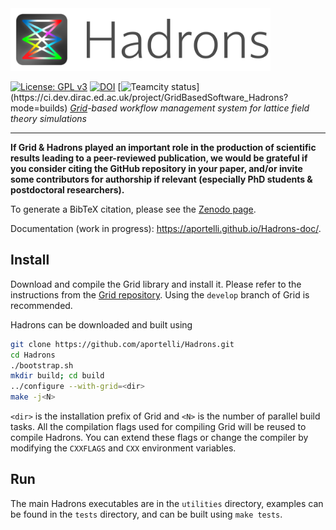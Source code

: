 <img src="graphics/hadrons-icon-title.png" height=100px>

[![License: GPL v3](https://img.shields.io/badge/License-GPLv2-blue.svg)](https://www.gnu.org/licenses/gpl-2.0) [![DOI](https://zenodo.org/badge/DOI/10.5281/zenodo.4063666.svg)](https://doi.org/10.5281/zenodo.4063666)  [![Teamcity status](https://ci.dev.dirac.ed.ac.uk/guestAuth/app/rest/builds/aggregated/strob:(buildType:(affectedProject(id:GridBasedSoftware_Hadrons)),branch:default:true)/statusIcon.svg)](https://ci.dev.dirac.ed.ac.uk/project/GridBasedSoftware_Hadrons?mode=builds)  
_[Grid](https://github.com/paboyle/Grid)-based workflow management system for
lattice field theory simulations_  

---

__If Grid & Hadrons played an important role in the production of scientific results leading to a peer-reviewed publication, we would be grateful if you consider citing the GitHub repository in your paper, and/or invite some contributors for authorship if relevant (especially PhD students & postdoctoral researchers).__

To generate a BibTeX citation, please see the [Zenodo page](https://doi.org/10.5281/zenodo.4063666).

Documentation (work in progress): https://aportelli.github.io/Hadrons-doc/.

## Install
Download and compile the Grid library and install it. Please refer to the
instructions from the [Grid repository](https://github.com/paboyle/Grid). Using
the `develop` branch of Grid is recommended.

Hadrons can be downloaded and built using

``` bash
git clone https://github.com/aportelli/Hadrons.git
cd Hadrons
./bootstrap.sh
mkdir build; cd build
../configure --with-grid=<dir>
make -j<N>
```
`<dir>` is the installation prefix of Grid and `<N>` is the number of parallel
build tasks. All the compilation flags used for compiling Grid will be reused to
compile Hadrons. You can extend these flags or change the compiler by modifying
the `CXXFLAGS` and `CXX` environment variables.

## Run
The main Hadrons executables are in the `utilities` directory, examples can be
found in the `tests` directory, and can be built using `make tests`.

